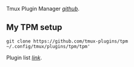 Tmux Plugin Manager *[github](https://github.com/tmux-plugins/tpm)*.
## My TPM setup
    git clone https://github.com/tmux-plugins/tpm ~/.config/tmux/plugins/tpm/tpm'
Plugin list *[link](https://github.com/tmux-plugins/list)*.

